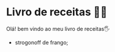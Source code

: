 # Livro de receitas :man_cook:

Olá! bem vindo ao meu livro de receitas:raised_hand_with_fingers_splayed:

- strogonoff de frango;

  